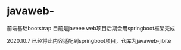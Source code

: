 # javaweb-
前端基础bootstrap
目前是javeee web项目后期会用springboot框架完成

2020.10.7
已经将此内容适配到springboot项目，仓库为javaweb-jibite 
